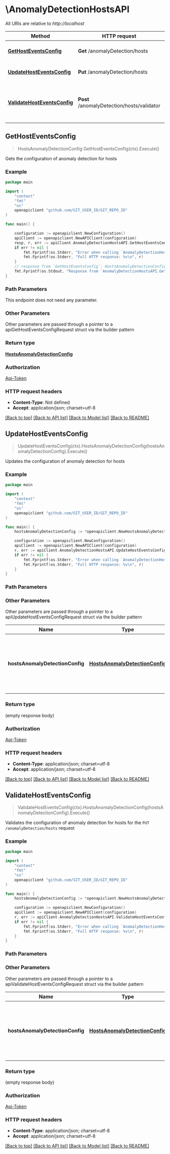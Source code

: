 # \AnomalyDetectionHostsAPI

All URIs are relative to *http://localhost*

Method | HTTP request | Description
------------- | ------------- | -------------
[**GetHostEventsConfig**](AnomalyDetectionHostsAPI.md#GetHostEventsConfig) | **Get** /anomalyDetection/hosts | Gets the configuration of anomaly detection for hosts
[**UpdateHostEventsConfig**](AnomalyDetectionHostsAPI.md#UpdateHostEventsConfig) | **Put** /anomalyDetection/hosts | Updates the configuration of anomaly detection for hosts
[**ValidateHostEventsConfig**](AnomalyDetectionHostsAPI.md#ValidateHostEventsConfig) | **Post** /anomalyDetection/hosts/validator | Validates the configuration of anomaly detection for hosts for the &#x60;PUT /anomalyDetection/hosts&#x60; request



## GetHostEventsConfig

> HostsAnomalyDetectionConfig GetHostEventsConfig(ctx).Execute()

Gets the configuration of anomaly detection for hosts

### Example

```go
package main

import (
    "context"
    "fmt"
    "os"
    openapiclient "github.com/GIT_USER_ID/GIT_REPO_ID"
)

func main() {

    configuration := openapiclient.NewConfiguration()
    apiClient := openapiclient.NewAPIClient(configuration)
    resp, r, err := apiClient.AnomalyDetectionHostsAPI.GetHostEventsConfig(context.Background()).Execute()
    if err != nil {
        fmt.Fprintf(os.Stderr, "Error when calling `AnomalyDetectionHostsAPI.GetHostEventsConfig``: %v\n", err)
        fmt.Fprintf(os.Stderr, "Full HTTP response: %v\n", r)
    }
    // response from `GetHostEventsConfig`: HostsAnomalyDetectionConfig
    fmt.Fprintf(os.Stdout, "Response from `AnomalyDetectionHostsAPI.GetHostEventsConfig`: %v\n", resp)
}
```

### Path Parameters

This endpoint does not need any parameter.

### Other Parameters

Other parameters are passed through a pointer to a apiGetHostEventsConfigRequest struct via the builder pattern


### Return type

[**HostsAnomalyDetectionConfig**](HostsAnomalyDetectionConfig.md)

### Authorization

[Api-Token](../README.md#Api-Token)

### HTTP request headers

- **Content-Type**: Not defined
- **Accept**: application/json; charset=utf-8

[[Back to top]](#) [[Back to API list]](../README.md#documentation-for-api-endpoints)
[[Back to Model list]](../README.md#documentation-for-models)
[[Back to README]](../README.md)


## UpdateHostEventsConfig

> UpdateHostEventsConfig(ctx).HostsAnomalyDetectionConfig(hostsAnomalyDetectionConfig).Execute()

Updates the configuration of anomaly detection for hosts

### Example

```go
package main

import (
    "context"
    "fmt"
    "os"
    openapiclient "github.com/GIT_USER_ID/GIT_REPO_ID"
)

func main() {
    hostsAnomalyDetectionConfig := *openapiclient.NewHostsAnomalyDetectionConfig(*openapiclient.NewConnectionLostDetectionConfig(false, false), *openapiclient.NewDiskLowInodesDetectionConfig(false), *openapiclient.NewDiskLowSpaceDetectionConfig(false), *openapiclient.NewDiskSlowWritesAndReadsDetectionConfig(false), *openapiclient.NewHighCpuSaturationDetectionConfig(false), *openapiclient.NewHighGcActivityDetectionConfig(false), *openapiclient.NewHighMemoryDetectionConfig(false), *openapiclient.NewHighNetworkDetectionConfig(false), *openapiclient.NewNetworkDroppedPacketsDetectionConfig(false), *openapiclient.NewNetworkErrorsDetectionConfig(false), *openapiclient.NewNetworkHighRetransmissionDetectionConfig(false), *openapiclient.NewNetworkTcpProblemsDetectionConfig(false), *openapiclient.NewOutOfMemoryDetectionConfig(false), *openapiclient.NewOutOfThreadsDetectionConfig(false)) // HostsAnomalyDetectionConfig | The JSON body of the request. Contains parameters of the host anomaly detection configuration. (optional)

    configuration := openapiclient.NewConfiguration()
    apiClient := openapiclient.NewAPIClient(configuration)
    r, err := apiClient.AnomalyDetectionHostsAPI.UpdateHostEventsConfig(context.Background()).HostsAnomalyDetectionConfig(hostsAnomalyDetectionConfig).Execute()
    if err != nil {
        fmt.Fprintf(os.Stderr, "Error when calling `AnomalyDetectionHostsAPI.UpdateHostEventsConfig``: %v\n", err)
        fmt.Fprintf(os.Stderr, "Full HTTP response: %v\n", r)
    }
}
```

### Path Parameters



### Other Parameters

Other parameters are passed through a pointer to a apiUpdateHostEventsConfigRequest struct via the builder pattern


Name | Type | Description  | Notes
------------- | ------------- | ------------- | -------------
 **hostsAnomalyDetectionConfig** | [**HostsAnomalyDetectionConfig**](HostsAnomalyDetectionConfig.md) | The JSON body of the request. Contains parameters of the host anomaly detection configuration. | 

### Return type

 (empty response body)

### Authorization

[Api-Token](../README.md#Api-Token)

### HTTP request headers

- **Content-Type**: application/json; charset=utf-8
- **Accept**: application/json; charset=utf-8

[[Back to top]](#) [[Back to API list]](../README.md#documentation-for-api-endpoints)
[[Back to Model list]](../README.md#documentation-for-models)
[[Back to README]](../README.md)


## ValidateHostEventsConfig

> ValidateHostEventsConfig(ctx).HostsAnomalyDetectionConfig(hostsAnomalyDetectionConfig).Execute()

Validates the configuration of anomaly detection for hosts for the `PUT /anomalyDetection/hosts` request

### Example

```go
package main

import (
    "context"
    "fmt"
    "os"
    openapiclient "github.com/GIT_USER_ID/GIT_REPO_ID"
)

func main() {
    hostsAnomalyDetectionConfig := *openapiclient.NewHostsAnomalyDetectionConfig(*openapiclient.NewConnectionLostDetectionConfig(false, false), *openapiclient.NewDiskLowInodesDetectionConfig(false), *openapiclient.NewDiskLowSpaceDetectionConfig(false), *openapiclient.NewDiskSlowWritesAndReadsDetectionConfig(false), *openapiclient.NewHighCpuSaturationDetectionConfig(false), *openapiclient.NewHighGcActivityDetectionConfig(false), *openapiclient.NewHighMemoryDetectionConfig(false), *openapiclient.NewHighNetworkDetectionConfig(false), *openapiclient.NewNetworkDroppedPacketsDetectionConfig(false), *openapiclient.NewNetworkErrorsDetectionConfig(false), *openapiclient.NewNetworkHighRetransmissionDetectionConfig(false), *openapiclient.NewNetworkTcpProblemsDetectionConfig(false), *openapiclient.NewOutOfMemoryDetectionConfig(false), *openapiclient.NewOutOfThreadsDetectionConfig(false)) // HostsAnomalyDetectionConfig | The JSON body of the request. Contains parameters of the host anomaly detection configuration. (optional)

    configuration := openapiclient.NewConfiguration()
    apiClient := openapiclient.NewAPIClient(configuration)
    r, err := apiClient.AnomalyDetectionHostsAPI.ValidateHostEventsConfig(context.Background()).HostsAnomalyDetectionConfig(hostsAnomalyDetectionConfig).Execute()
    if err != nil {
        fmt.Fprintf(os.Stderr, "Error when calling `AnomalyDetectionHostsAPI.ValidateHostEventsConfig``: %v\n", err)
        fmt.Fprintf(os.Stderr, "Full HTTP response: %v\n", r)
    }
}
```

### Path Parameters



### Other Parameters

Other parameters are passed through a pointer to a apiValidateHostEventsConfigRequest struct via the builder pattern


Name | Type | Description  | Notes
------------- | ------------- | ------------- | -------------
 **hostsAnomalyDetectionConfig** | [**HostsAnomalyDetectionConfig**](HostsAnomalyDetectionConfig.md) | The JSON body of the request. Contains parameters of the host anomaly detection configuration. | 

### Return type

 (empty response body)

### Authorization

[Api-Token](../README.md#Api-Token)

### HTTP request headers

- **Content-Type**: application/json; charset=utf-8
- **Accept**: application/json; charset=utf-8

[[Back to top]](#) [[Back to API list]](../README.md#documentation-for-api-endpoints)
[[Back to Model list]](../README.md#documentation-for-models)
[[Back to README]](../README.md)

